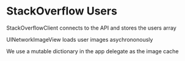 # StackOverflow Users

StackOverflowClient connects to the API and stores the users array

UINetworkImageView loads user images asychrononously

We use a mutable dictionary in the app delegate as the image cache

